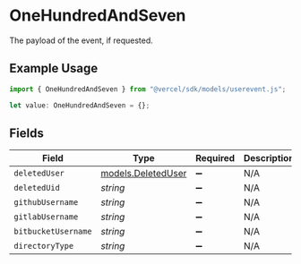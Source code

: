 # OneHundredAndSeven

The payload of the event, if requested.

## Example Usage

```typescript
import { OneHundredAndSeven } from "@vercel/sdk/models/userevent.js";

let value: OneHundredAndSeven = {};
```

## Fields

| Field                                          | Type                                           | Required                                       | Description                                    |
| ---------------------------------------------- | ---------------------------------------------- | ---------------------------------------------- | ---------------------------------------------- |
| `deletedUser`                                  | [models.DeletedUser](../models/deleteduser.md) | :heavy_minus_sign:                             | N/A                                            |
| `deletedUid`                                   | *string*                                       | :heavy_minus_sign:                             | N/A                                            |
| `githubUsername`                               | *string*                                       | :heavy_minus_sign:                             | N/A                                            |
| `gitlabUsername`                               | *string*                                       | :heavy_minus_sign:                             | N/A                                            |
| `bitbucketUsername`                            | *string*                                       | :heavy_minus_sign:                             | N/A                                            |
| `directoryType`                                | *string*                                       | :heavy_minus_sign:                             | N/A                                            |